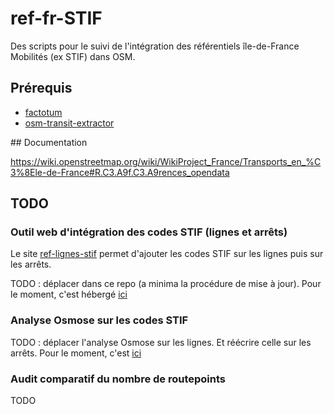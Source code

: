 # ref-fr-STIF
Des scripts pour le suivi de l'intégration des référentiels île-de-France Mobilités (ex STIF) dans OSM.

## Prérequis
* [factotum](https://github.com/snowplow/factotum)
* [osm-transit-extractor](https://github.com/CanalTP/osm-transit-extractor)

## Documentation

https://wiki.openstreetmap.org/wiki/WikiProject_France/Transports_en_%C3%8Ele-de-France#R.C3.A9f.C3.A9rences_opendata

## TODO
### Outil web d'intégration des codes STIF (lignes et arrêts)
Le site [ref-lignes-stif](https://ref-lignes-stif.5apps.com/) permet d'ajouter les codes STIF sur les lignes puis sur les arrêts.

TODO : déplacer dans ce repo (a minima la procédure de mise à jour). Pour le moment, c'est hébergé [ici](https://github.com/nlehuby/OSM_snippets/tree/master/STIF-to-OSM)

### Analyse Osmose sur les codes STIF
TODO : déplacer l'analyse Osmose sur les lignes. Et réécrire celle sur les arrêts. Pour le moment, c'est [ici](https://github.com/nlehuby/OSM_snippets/)

### Audit comparatif du nombre de routepoints
TODO
